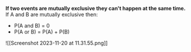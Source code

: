 **If two events are mutually exclusive they can't happen at the same time.**
If A and B are mutually exclusive then:
- ﻿﻿P(A and B) = 0
- ﻿﻿P(A or B) = P(A) + P(B)

![[Screenshot 2023-11-20 at 11.31.55.png]]

